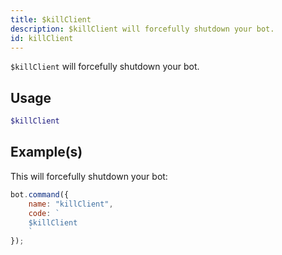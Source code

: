 ```yaml
---
title: $killClient
description: $killClient will forcefully shutdown your bot.
id: killClient
---
```


`$killClient` will forcefully shutdown your bot.

## Usage

```php
$killClient
```

## Example(s)

This will forcefully shutdown your bot:

```javascript
bot.command({
    name: "killClient",
    code: `
    $killClient
    `
});
```